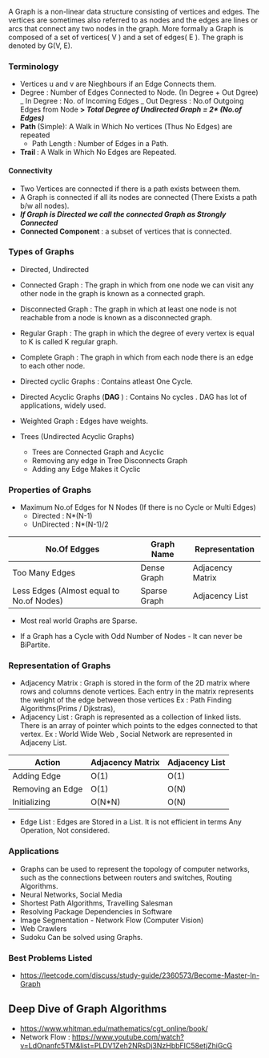 A Graph is a non-linear data structure consisting of vertices and edges. The vertices are sometimes also referred to as nodes and the edges are lines or arcs that connect any two nodes in the graph. More formally a Graph is composed of a set of vertices( V ) and a set of edges( E ). The graph is denoted by G(V, E).

<h3> Terminology </h3>

- Vertices u and v are Nieghbours if an Edge Connects them.
- Degree : Number of Edges Connected to Node. (In Degree + Out Dgree)
  _ In Degree : No. of Incoming Edges
  _ Out Degress : No.of Outgoing Edges from Node
  <b>><i> Total Degree of Undirected Graph = 2\* (No.of Edges) </i></b>
- <b> Path </b> (Simple): A Walk in Which No vertices (Thus No Edges) are repeated
  - Path Length : Number of Edges in a Path.
- <b> Trail </b> : A Walk in Which No Edges are Repeated.
<h4> Connectivity </h4>

- Two Vertices are connected if there is a path exists between them.
- A Graph is connected if all its nodes are connected (There Exists a path b/w all nodes).
- <b> <i> If Graph is Directed we call the connected Graph as Strongly Connected </i></b>
- <b> Connected Component </b> : a subset of vertices that is connected.

<h3> Types of Graphs </h3>

- Directed, Undirected
- Connected Graph : The graph in which from one node we can visit any other node in the graph is known as a connected graph.
- Disconnected Graph : The graph in which at least one node is not reachable from a node is known as a disconnected graph.
- Regular Graph : The graph in which the degree of every vertex is equal to K is called K regular graph.
- Complete Graph : The graph in which from each node there is an edge to each other node.
- Directed cyclic Graphs : Contains atleast One Cycle.
- Directed Acyclic Graphs (<b>DAG </b>) : Contains No cycles . DAG has lot of applications, widely used.
- Weighted Graph : Edges have weights.

- Trees (Undirected Acyclic Graphs)
  - Trees are Connected Graph and Acyclic
  - Removing any edge in Tree Disconnects Graph
  - Adding any Edge Makes it Cyclic

<h3> Properties of Graphs </h3>

- Maximum No.of Edges for N Nodes (If there is no Cycle or Multi Edges)
  - Directed : N\*(N-1)
  - UnDirected : N\*(N-1)/2

| No.Of Edgges                             | Graph Name   | Representation   |
| ---------------------------------------- | ------------ | ---------------- |
| Too Many Edges                           | Dense Graph  | Adjacency Matrix |
| Less Edges (Almost equal to No.of Nodes) | Sparse Graph | Adjacency List   |

- Most real world Graphs are Sparse.

- If a Graph has a Cycle with Odd Number of Nodes - It can never be BiPartite.

<h3> Representation of Graphs </h3>

- Adjacency Matrix : Graph is stored in the form of the 2D matrix where rows and columns denote vertices. Each entry in the matrix represents the weight of the edge between those vertices
  Ex : Path Finding Algorithms(Prims / Djkstras),
- Adjacency List : Graph is represented as a collection of linked lists. There is an array of pointer which points to the edges connected to that vertex.
  Ex : World Wide Web , Social Network are represented in Adjaceny List.

| Action           | Adjacency Matrix | Adjacency List |
| ---------------- | ---------------- | -------------- |
| Adding Edge      | O(1)             | O(1)           |
| Removing an Edge | O(1)             | O(N)           |
| Initializing     | O(N\*N)          | O(N)           |

- Edge List : Edges are Stored in a List. It is not efficient in terms Any Operation, Not considered.

<h3> Applications </h3>

- Graphs can be used to represent the topology of computer networks, such as the connections between routers and switches, Routing Algorithms.
- Neural Networks, Social Media
- Shortest Path Algorithms, Travelling Salesman
- Resolving Package Dependencies in Software
- Image Segmentation - Network Flow (Computer Vision)
- Web Crawlers
- Sudoku Can be solved using Graphs.

### Best Problems Listed

* https://leetcode.com/discuss/study-guide/2360573/Become-Master-In-Graph

## Deep Dive of Graph Algorithms

* https://www.whitman.edu/mathematics/cgt_online/book/
* Network Flow : https://www.youtube.com/watch?v=LdOnanfc5TM&list=PLDV1Zeh2NRsDj3NzHbbFIC58etjZhiGcG
